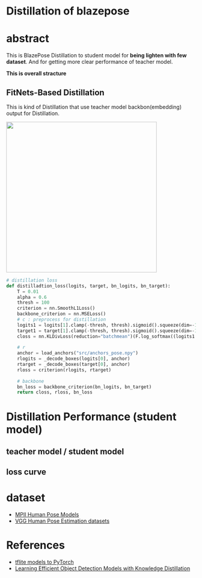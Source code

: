 # Distillation of blazepose

# abstract 

This is BlazePose Distillation to student model for <b>being lighten with few dataset</b>. And for getting more clear performance of teacher model.

<b>This is overall stracture</b>


## FitNets-Based Distillation
This is kind of Distillation that use teacher model backbon(embedding) output for Distillation.

<img src="https://user-images.githubusercontent.com/48679574/190838105-0d255020-df53-4a81-9620-f5768c3cfa4a.png" width="400px">

```python
# distillation loss
def distilladtion_loss(logits, target, bn_logits, bn_target):
    T = 0.01
    alpha = 0.6
    thresh = 100
    criterion = nn.SmoothL1Loss()
    backbone_criterion = nn.MSELoss()
    # c : preprocess for distillation
    logits1 = logits[1].clamp(-thresh, thresh).sigmoid().squeeze(dim=-1)
    target1 = target[1].clamp(-thresh, thresh).sigmoid().squeeze(dim=-1).detach()
    closs = nn.KLDivLoss(reduction="batchmean")(F.log_softmax((logits1 / T), dim = 1), F.softmax((target1 / T), dim = 1))*(alpha * T * T) + F.binary_cross_entropy(logits1, target1) * (1-alpha)
    
    # r
    anchor = load_anchors("src/anchors_pose.npy")
    rlogits = _decode_boxes(logits[0], anchor)
    rtarget = _decode_boxes(target[0], anchor)
    rloss = criterion(rlogits, rtarget) 
     
    # backbone
    bn_loss = backbone_criterion(bn_logits, bn_target)
    return closs, rloss, bn_loss
```

# Distillation Performance (student model)

## teacher model / student model


## loss curve
















# dataset
- [MPII Human Pose Models](https://pose.mpi-inf.mpg.de)
- [VGG Human Pose Estimation datasets](https://www.robots.ox.ac.uk/~vgg/data/pose/)

# References
- [tflite models to PyTorch](https://github.com/zmurez/MediaPipePyTorch)
- [Learning Efficient Object Detection Models with Knowledge Distillation](https://proceedings.neurips.cc/paper/2017/file/e1e32e235eee1f970470a3a6658dfdd5-Paper.pdf)
